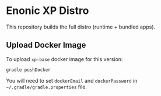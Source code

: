 # Enonic XP Distro

This repository builds the full distro (runtime + bundled apps).

## Upload Docker Image

To upload `xp-base` docker image for this version:

```
gradle pushDocker
```

You will need to set `dockerEmail` and `dockerPassword` in `~/.gradle/gradle.properties`
file.
